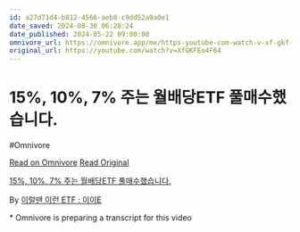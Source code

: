 ```yaml
---
id: a27d71d4-b812-4566-aeb8-c9dd52a9a0e1
date_saved: 2024-08-30 06:28:24
date_published: 2024-05-22 09:00:00
omnivore_url: https://omnivore.app/me/https-youtube-com-watch-v-xf-gkf-eo-4-f-64-191a00a218f
original_url: https://youtube.com/watch?v=XfGKFEo4F64
---
```


# 15%, 10%, 7% 주는 월배당ETF 풀매수했습니다.
#Omnivore
 
[Read on Omnivore](https://omnivore.app/me/https-youtube-com-watch-v-xf-gkf-eo-4-f-64-191a00a218f)
[Read Original](https://youtube.com/watch?v=XfGKFEo4F64)
 
[15%, 10%, 7% 주는 월배당ETF 풀매수했습니다.](https://youtube.com/watch?v=XfGKFEo4F64)

By [이럴땐 이런 ETF : 이이E](https://www.youtube.com/@EEETF)

\* Omnivore is preparing a transcript for this video